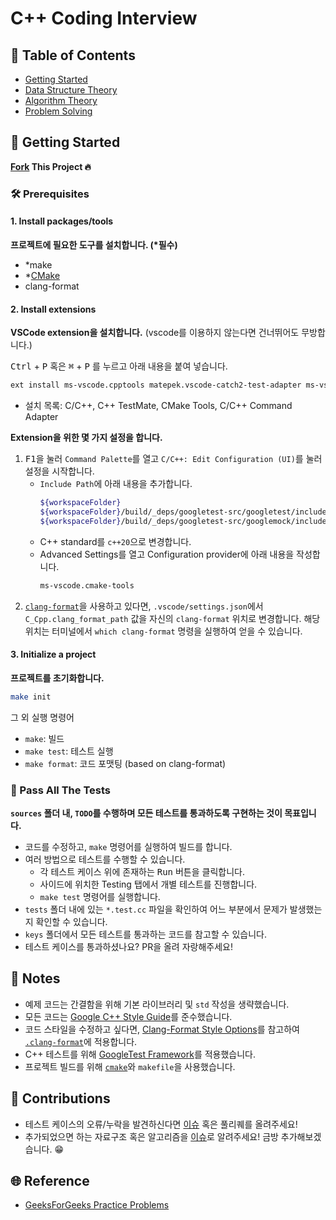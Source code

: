 # C++ Coding Interview

## 💬 Table of Contents

- [Getting Started](#getting-started)
- [Data Structure Theory](./docs/Data%20Structure%20Theory/README.md)
- [Algorithm Theory](./docs/Algorithm%20Theory/README.md)
- [Problem Solving](./tasks/README.md)

## 🎉 Getting Started

**[Fork](https://github.com/jinyongp/cpp-coding-interview/fork) This Project 🔥**

### 🛠 Prerequisites

#### 1. Install packages/tools

**프로젝트에 필요한 도구를 설치합니다. (\*필수)**

- *make
- *[CMake](https://cmake.org/download/)
- clang-format

#### 2. Install extensions

**VSCode extension을 설치합니다.**
(vscode를 이용하지 않는다면 건너뛰어도 무방합니다.)

<kbd>Ctrl</kbd> + <kbd>P</kbd> 혹은 <kbd>⌘</kbd> + <kbd>P</kbd> 를 누르고 아래 내용을 붙여 넣습니다.

```sh
ext install ms-vscode.cpptools matepek.vscode-catch2-test-adapter ms-vscode.cmake-tools mitaki28.vscode-clang
```

- 설치 목록: C/C++, C++ TestMate, CMake Tools, C/C++ Command Adapter

**Extension을 위한 몇 가지 설정을 합니다.**

1. <kbd>F1</kbd>을 눌러 `Command Palette`를 열고 `C/C++: Edit Configuration (UI)`를 눌러 설정을 시작합니다.
   -  `Include Path`에 아래 내용을 추가합니다.
      ```sh
      ${workspaceFolder}
      ${workspaceFolder}/build/_deps/googletest-src/googletest/include
      ${workspaceFolder}/build/_deps/googletest-src/googlemock/include
      ```
   -  C++ standard를 `c++20`으로 변경합니다.
   -  Advanced Settings를 열고 Configuration provider에 아래 내용을 작성합니다.
      ```sh
      ms-vscode.cmake-tools
      ```
2. [`clang-format`](https://clang.llvm.org/docs/ClangFormat.html)을 사용하고 있다면, `.vscode/settings.json`에서 `C_Cpp.clang_format_path` 값을 자신의 `clang-format` 위치로 변경합니다. 해당 위치는 터미널에서 `which clang-format` 명령을 실행하여 얻을 수 있습니다.

#### 3. Initialize a project

**프로젝트를 초기화합니다.**

```sh
make init
```

그 외 실행 명령어

- `make`: 빌드
- `make test`: 테스트 실행
- `make format`: 코드 포맷팅 (based on clang-format)

### 🧪 Pass All The Tests

**`sources` 폴더 내, `TODO`를 수행하며 모든 테스트를 통과하도록 구현하는 것이 목표입니다.**

- 코드를 수정하고, `make` 명령어를 실행하여 빌드를 합니다.
- 여러 방법으로 테스트를 수행할 수 있습니다.
  - 각 테스트 케이스 위에 존재하는 <kbd>Run</kbd> 버튼을 클릭합니다.
  - 사이드에 위치한 Testing 탭에서 개별 테스트를 진행합니다.
  - `make test` 명령어를 실행합니다.
- `tests` 폴더 내에 있는 `*.test.cc` 파일을 확인하여 어느 부분에서 문제가 발생했는지 확인할 수 있습니다.
- `keys` 폴더에서 모든 테스트를 통과하는 코드를 참고할 수 있습니다.
- 테스트 케이스를 통과하셨나요? PR을 올려 자랑해주세요!

## 📝 Notes

- 예제 코드는 간결함을 위해 기본 라이브러리 및 `std` 작성을 생략했습니다.
- 모든 코드는 [Google C++ Style Guide](https://google.github.io/styleguide/cppguide.html)를 준수했습니다.
- 코드 스타일을 수정하고 싶다면, [Clang-Format Style Options](https://clang.llvm.org/docs/ClangFormatStyleOptions.html)를 참고하여 [`.clang-format`](./.clang-format)에 적용합니다.
- C++ 테스트를 위해 [GoogleTest Framework](https://github.com/google/googletest)를 적용했습니다.
- 프로젝트 빌드를 위해 [`cmake`](https://cmake.org/)와 `makefile`을 사용했습니다.

## 👥 Contributions

- 테스트 케이스의 오류/누락을 발견하신다면 [이슈](https://github.com/jinyongp/cpp-coding-interview/issues/new) 혹은 풀리퀘를 올려주세요!
- 추가되었으면 하는 자료구조 혹은 알고리즘을 [이슈](https://github.com/jinyongp/cpp-coding-interview/issues/new)로 알려주세요! 금방 추가해보겠습니다. 😁

## 🌐 Reference

- [GeeksForGeeks Practice Problems](https://practice.geeksforgeeks.org/explore/?page=1)
